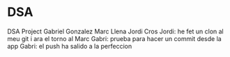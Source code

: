 # DSA
DSA Project
Gabriel Gonzalez
Marc Llena
Jordi Cros
Jordi: he fet un clon al meu git i ara el torno al Marc
Gabri: prueba para hacer un commit desde la app
Gabri: el push ha salido a la perfeccion